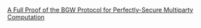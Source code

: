 [A Full Proof of the BGW Protocol for Perfectly-Secure
Multiparty Computation](https://eprint.iacr.org/2011/136.pdf)